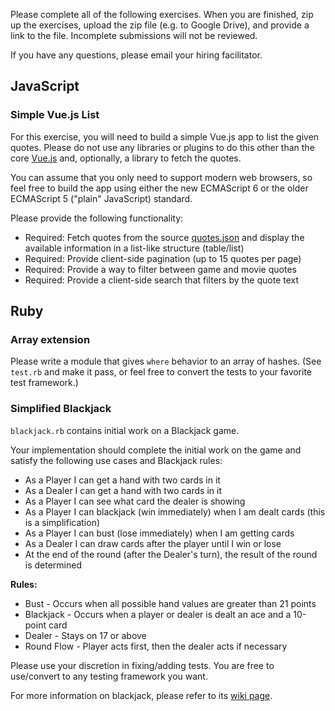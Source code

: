 Please complete all of the following exercises.  When you are finished, zip up the exercises, upload the zip file (e.g. to Google Drive), and provide a link to the file.  Incomplete submissions will not be reviewed.

If you have any questions, please email your hiring facilitator.

## JavaScript

### Simple Vue.js List

For this exercise, you will need to build a simple Vue.js app to list the
given quotes. Please do not use any libraries or plugins to do this other
than the core [Vue.js](https://vuejs.org/) and, optionally, a library to fetch
the quotes.

You can assume that you only need to support modern web browsers, so feel
free to build the app using either the new ECMAScript 6 or the older ECMAScript 5
("plain" JavaScript) standard.

Please provide the following functionality:

 * Required: Fetch quotes from the source [quotes.json](https://gist.githubusercontent.com/benchprep/dffc3bffa9704626aa8832a3b4de5b27/raw/quotes.json) and display the available information in a list-like structure (table/list)
 * Required: Provide client-side pagination (up to 15 quotes per page)
 * Required: Provide a way to filter between game and movie quotes
 * Required: Provide a client-side search that filters by the quote text

## Ruby

### Array extension

Please write a module that gives `where` behavior to an array of hashes. (See
`test.rb` and make it pass, or feel free to convert the tests to your favorite
test framework.)

### Simplified Blackjack

`blackjack.rb` contains initial work on a Blackjack game.

Your implementation should complete the initial work on the game and satisfy the following use cases and Blackjack rules:

 * As a Player I can get a hand with two cards in it
 * As a Dealer I can get a hand with two cards in it
 * As a Player I can see what card the dealer is showing
 * As a Player I can blackjack (win immediately) when I am dealt cards (this is a simplification)
 * As a Player I can bust (lose immediately) when I am getting cards
 * As a Dealer I can draw cards after the player until I win or lose
 * At the end of the round (after the Dealer's turn), the result of the round is determined

**Rules:**

 * Bust - Occurs when all possible hand values are greater than 21 points
 * Blackjack - Occurs when a player or dealer is dealt an ace and a 10-point card
 * Dealer - Stays on 17 or above
 * Round Flow - Player acts first, then the dealer acts if necessary

Please use your discretion in fixing/adding tests. You are free to use/convert to any testing framework you want.

For more information on blackjack, please refer to its [wiki page](http://en.wikipedia.org/wiki/Blackjack).
